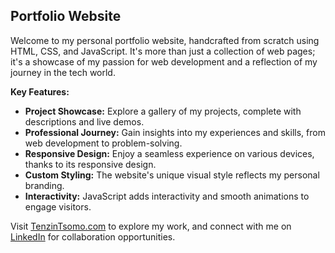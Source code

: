 ## Portfolio Website

Welcome to my personal portfolio website, handcrafted from scratch using HTML, CSS, and JavaScript. It's more than just a collection of web pages; it's a showcase of my passion for web development and a reflection of my journey in the tech world.

**Key Features:**
- **Project Showcase:** Explore a gallery of my projects, complete with descriptions and live demos.
- **Professional Journey:** Gain insights into my experiences and skills, from web development to problem-solving.
- **Responsive Design:** Enjoy a seamless experience on various devices, thanks to its responsive design.
- **Custom Styling:** The website's unique visual style reflects my personal branding.
- **Interactivity:** JavaScript adds interactivity and smooth animations to engage visitors.

Visit [TenzinTsomo.com](https://tenzintsomo.online) to explore my work, and connect with me on [LinkedIn](https://www.linkedin.com/in/tenzin-tsomo-0531031a2/) for collaboration opportunities.


